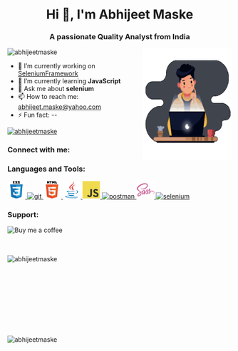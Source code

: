 <h1 align="center">Hi 👋, I'm Abhijeet Maske</h1>
<h3 align="center">A passionate Quality Analyst from India</h3>

<!-- Right-aligned image for coding illustration -->
<img align="right" alt="Coding" width="200" height="250" src="https://github.com/AbhijeetMaske/AbhijeetMaske/blob/a57d6911ece773286bab3a1eb9da9dbe66b505fc/images/coding_qa.gif">

<!-- Profile views badge -->
<p align="left">
  <img src="https://komarev.com/ghpvc/?username=abhijeetmaske&label=Profile%20views&color=0e75b6&style=flat" alt="abhijeetmaske" />
</p>

<!-- Current projects and contact information -->
<ul>
  <li>🔭 I’m currently working on <a href="https://github.com/AbhijeetMaske/seleniumFramework">SeleniumFramework</a></li>
  <li>🌱 I’m currently learning <strong>JavaScript</strong></li>
  <li>💬 Ask me about <strong>selenium</strong></li>
  <li>📫 How to reach me: <a href="mailto:abhijeet.maske@yahoo.com">abhijeet.maske@yahoo.com</a></li>
  <li>⚡ Fun fact: <em>--</em></li>
</ul>

<!-- GitHub profile trophies -->
<p align="left">
  <a href="https://github.com/ryo-ma/github-profile-trophy">
    <img src="https://github-profile-trophy.vercel.app/?username=abhijeetmaske" alt="abhijeetmaske" />
  </a>
</p>

<h3 align="left">Connect with me:</h3>
<p align="left">
  <!-- Add any social media links here -->
</p>

<!-- Languages and Tools -->
<h3 align="left">Languages and Tools:</h3>
<p align="left">
  <a href="https://www.w3schools.com/css/" target="_blank" rel="noreferrer">
    <img src="https://raw.githubusercontent.com/devicons/devicon/master/icons/css3/css3-original-wordmark.svg" alt="css3" width="40" height="40"/>
  </a>
  <a href="https://git-scm.com/" target="_blank" rel="noreferrer">
    <img src="https://www.vectorlogo.zone/logos/git-scm/git-scm-icon.svg" alt="git" width="40" height="40"/>
  </a>
  <a href="https://www.w3.org/html/" target="_blank" rel="noreferrer">
    <img src="https://raw.githubusercontent.com/devicons/devicon/master/icons/html5/html5-original-wordmark.svg" alt="html5" width="40" height="40"/>
  </a>
  <a href="https://www.java.com" target="_blank" rel="noreferrer">
    <img src="https://raw.githubusercontent.com/devicons/devicon/master/icons/java/java-original.svg" alt="java" width="40" height="40"/>
  </a>
  <a href="https://developer.mozilla.org/en-US/docs/Web/JavaScript" target="_blank" rel="noreferrer">
    <img src="https://raw.githubusercontent.com/devicons/devicon/master/icons/javascript/javascript-original.svg" alt="javascript" width="40" height="40"/>
  </a>
  <a href="https://postman.com" target="_blank" rel="noreferrer">
    <img src="https://www.vectorlogo.zone/logos/getpostman/getpostman-icon.svg" alt="postman" width="40" height="40"/>
  </a>
  <a href="https://sass-lang.com" target="_blank" rel="noreferrer">
    <img src="https://raw.githubusercontent.com/devicons/devicon/master/icons/sass/sass-original.svg" alt="sass" width="40" height="40"/>
  </a>
  <a href="https://www.selenium.dev" target="_blank" rel="noreferrer">
    <img src="https://raw.githubusercontent.com/detain/svg-logos/780f25886640cef088af994181646db2f6b1a3f8/svg/selenium-logo.svg" alt="selenium" width="40" height="40"/>
  </a>
</p>

<!-- Support -->
<h3 align="left">Support:</h3>
<p>
  <a href="https://www.buymeacoffee.com/abhijeetmaske">
    <img align="left" src="https://cdn.buymeacoffee.com/buttons/v2/default-yellow.png" height="50" width="210" alt="Buy me a coffee" />
  </a>
</p>
<br><br><br>

<!-- GitHub stats and activity graphs -->
<p>&nbsp;
  <img align="left" src="https://github-readme-stats.vercel.app/api?username=abhijeetmaske&show_icons=true&locale=en&theme=tokyonight" alt="abhijeetmaske" />
</p>
<br><br><br><br><br><br><br><br>
<p>
  <img align="left" src="https://github-readme-streak-stats.herokuapp.com/?user=abhijeetmaske&theme=tokyonight" alt="abhijeetmaske" />
</p>
<br><br>
